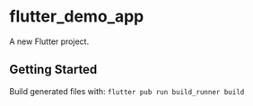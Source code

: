 # flutter_demo_app

A new Flutter project.

## Getting Started

Build generated files with: `flutter pub run build_runner build`
